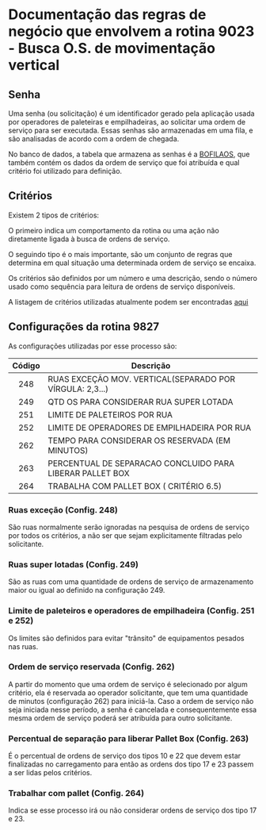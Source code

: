 # Documentação das regras de negócio que envolvem a rotina 9023 - Busca O.S. de movimentação vertical

<!-- ![Imagem](./imagem_readme.jpeg) -->

## Senha

Uma senha (ou solicitação) é um identificador gerado pela aplicação usada por operadores de paleteiras e empilhadeiras, ao solicitar uma ordem de serviço para ser executada. Essas senhas são armazenadas em uma fila, e são analisadas de acordo com a ordem de chegada.

No banco de dados, a tabela que armazena as senhas é a [BOFILAOS](./banco_dados.md#bofilaos), que também contém os dados da ordem de serviço que foi atribuída e qual critério foi utilizado para definição.

## Critérios

Existem 2 tipos de critérios:

O primeiro indica um comportamento da rotina ou uma ação não diretamente ligada à busca de ordens de serviço.

O seguindo tipo é o mais importante, são um conjunto de regras que determina em qual situação uma determinada ordem de serviço se encaixa.

Os critérios são definidos por um número e uma descrição, sendo o número usado como sequência para leitura de ordens de serviço disponíveis.

A listagem de critérios utilizadas atualmente podem ser encontradas [aqui](./criterios.md)

## <a name="configuracoes"></a>Configurações da rotina 9827

As configurações utilizadas por esse processo são:

| Código | Descrição                                                 |
| :----: | --------------------------------------------------------- |
|  248   | RUAS EXCEÇÃO MOV. VERTICAL(SEPARADO POR VÍRGULA: 2,3...)  |
|  249   | QTD OS PARA CONSIDERAR RUA SUPER LOTADA                   |
|  251   | LIMITE DE PALETEIROS POR RUA                              |
|  252   | LIMITE DE OPERADORES DE EMPILHADEIRA POR RUA              |
|  262   | TEMPO PARA CONSIDERAR OS RESERVADA (EM MINUTOS)           |
|  263   | PERCENTUAL DE SEPARACAO CONCLUIDO PARA LIBERAR PALLET BOX |
|  264   | TRABALHA COM PALLET BOX ( CRITÉRIO 6.5)                   |

### <a name="config248"></a>Ruas exceção (Config. 248)

São ruas normalmente serão ignoradas na pesquisa de ordens de serviço por todos os critérios, a não ser que sejam explicitamente filtradas pelo solicitante.

### <a name="config249"></a>Ruas super lotadas (Config. 249)

São as ruas com uma quantidade de ordens de serviço de armazenamento maior ou igual ao definido na configuração 249.

### <a name="config251"></a>Limite de paleteiros e operadores de empilhadeira (Config. 251 e 252)

Os limites são definidos para evitar "trânsito" de equipamentos pesados nas ruas.

### <a name="config262"></a>Ordem de serviço reservada (Config. 262)

A partir do momento que uma ordem de serviço é selecionado por algum critério, ela é reservada ao operador solicitante, que tem uma quantidade de minutos (configuração 262) para iniciá-la. Caso a ordem de serviço não seja iniciada nesse período, a senha é cancelada e consequentemente essa mesma ordem de serviço poderá ser atribuída para outro solicitante.

### <a name="config263"></a>Percentual de separação para liberar Pallet Box (Config. 263)

É o percentual de ordens de serviço dos tipos 10 e 22 que devem estar finalizadas no carregamento para então as ordens dos tipo 17 e 23 passem a ser lidas pelos critérios.

### <a name="config264"></a>Trabalhar com pallet (Config. 264)

Indica se esse processo irá ou não considerar ordens de serviço dos tipo 17 e 23.
